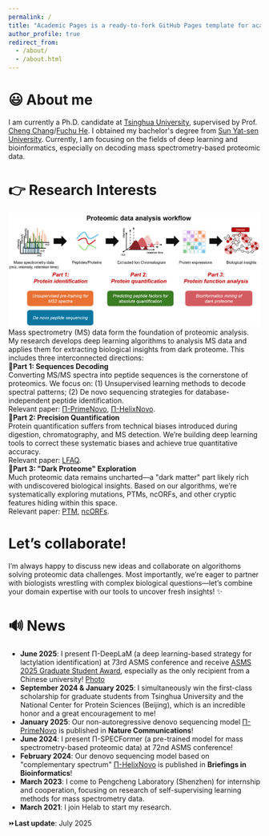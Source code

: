 ```yaml
---
permalink: /
title: "Academic Pages is a ready-to-fork GitHub Pages template for academic personal websites"
author_profile: true
redirect_from: 
  - /about/
  - /about.html
---
```

# &#128515; About me
I am currently a Ph.D. candidate at [Tsinghua University](https://life.tsinghua.edu.cn/), supervised by Prof. [Cheng Chang](https://orcid.org/0000-0002-0361-2438)/[Fuchu He](https://pi-hub.org.cn/news/show_who_scientific_info/91). I obtained my bachelor's degree from [Sun Yat-sen University](https://lifesciences.sysu.edu.cn/). Currently, I am focusing on the fields of deep learning and bioinformatics, especially on decoding mass spectrometry-based proteomic data.<br> 

# &#128073; Research Interests
![photo](../images/MyResearch.png)
Mass spectrometry (MS) data form the foundation of proteomic analysis. My research develops deep learning algorithms to analysis MS data and applies them for extracting biological insights from dark proteome. This includes three interconnected directions:<br>
&#128309;__Part 1: Sequences Decoding__<br>
Converting MS/MS spectra into peptide sequences is the cornerstone of proteomics. We focus on: (1) Unsupervised learning methods to decode spectral patterns; (2) De novo sequencing strategies for database-independent peptide identification.<br>
Relevant paper: [Π-PrimeNovo](https://www.nature.com/articles/s41467-024-55021-3), [Π-HelixNovo](https://academic.oup.com/bib/article/25/2/bbae021/7604886).<br>
&#128309;__Part 2: Precision Quantification__<br>
Protein quantification suffers from technical biases introduced during digestion, chromatography, and MS detection. We’re building deep learning tools to correct these systematic biases and achieve true quantitative accuracy.<br>
Relevant paper: [LFAQ](https://pubs.acs.org/doi/10.1021/acs.analchem.8b03267).<br>
&#128309;__Part 3: "Dark Proteome" Exploration__<br>
Much proteomic data remains uncharted—a "dark matter" part likely rich with undiscovered biological insights. Based on our algorithms, we’re systematically exploring mutations, PTMs, ncORFs, and other cryptic features hiding within this space.<br>
Relevant paper: [PTM](https://www.nature.com/articles/nbt.3287), [ncORFs](https://www.nature.com/articles/nrm.2017.58).<br>
# Let’s collaborate!
I’m always happy to discuss new ideas and collaborate on algorithoms solving proteomic data challenges. Most importantly, we’re eager to partner with biologists wrestling with complex biological questions—let’s combine your domain expertise with our tools to uncover fresh insights! &#10024;

# &#128266; News
- __June 2025__: I present Π-DeepLaM (a deep learning-based strategy for lactylation identification) at 73rd ASMS conference and receive [ASMS 2025 Graduate Student Award](https://asms.org/about-asms-awards/student-travel-awards), especially as the only recipient from a Chinese university! [Photo](../images/asms_award.png)<br>
- __September 2024 & January 2025__: I simultaneously win the first-class scholarship for graduate students from Tsinghua University and the National Center for Protein Sciences (Beijing), which is an incredible honor  and a great encouragement to me!<br>
- __January 2025__: Our non-autoregressive denovo sequencing model [Π-PrimeNovo](https://rdcu.be/d5o3G) is published in __Nature Communications__!<br>
- __June 2024__: I present Π-SPECFormer (a pre-trained model for mass spectrometry-based proteomic data) at 72nd ASMS conference!<br>
- __February 2024__: Our denovo sequencing model based on "complementary spectrum" [Π-HelixNovo](https://academic.oup.com/bib/article/25/2/bbae021/7604886) is published in __Briefings in Bioinformatics__!<br>
- __March 2023__: I come to Pengcheng Laboratory (Shenzhen) for internship and cooperation, focusing on research of self-supervising learning methods for mass spectrometry data.
- __March 2021__: I join Helab to start my research. <br>

&#9193;__Last update__: July 2025

